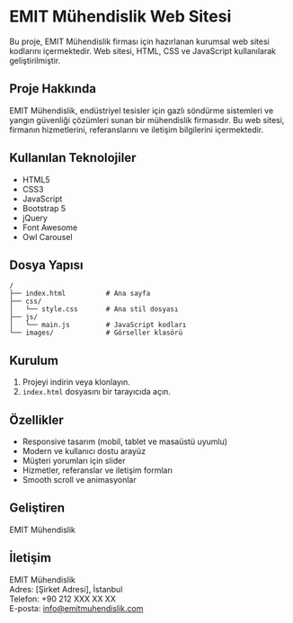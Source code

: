 # EMIT Mühendislik Web Sitesi

Bu proje, EMIT Mühendislik firması için hazırlanan kurumsal web sitesi kodlarını içermektedir. Web sitesi, HTML, CSS ve JavaScript kullanılarak geliştirilmiştir.

## Proje Hakkında

EMIT Mühendislik, endüstriyel tesisler için gazlı söndürme sistemleri ve yangın güvenliği çözümleri sunan bir mühendislik firmasıdır. Bu web sitesi, firmanın hizmetlerini, referanslarını ve iletişim bilgilerini içermektedir.

## Kullanılan Teknolojiler

- HTML5
- CSS3
- JavaScript
- Bootstrap 5
- jQuery
- Font Awesome
- Owl Carousel

## Dosya Yapısı

```
/
├── index.html          # Ana sayfa
├── css/
│   └── style.css       # Ana stil dosyası
├── js/
│   └── main.js         # JavaScript kodları
└── images/             # Görseller klasörü
```

## Kurulum

1. Projeyi indirin veya klonlayın.
2. `index.html` dosyasını bir tarayıcıda açın.

## Özellikler

- Responsive tasarım (mobil, tablet ve masaüstü uyumlu)
- Modern ve kullanıcı dostu arayüz
- Müşteri yorumları için slider
- Hizmetler, referanslar ve iletişim formları
- Smooth scroll ve animasyonlar

## Geliştiren

EMIT Mühendislik

## İletişim

EMIT Mühendislik  
Adres: [Şirket Adresi], İstanbul  
Telefon: +90 212 XXX XX XX  
E-posta: info@emitmuhendislik.com 